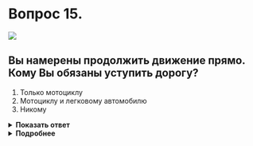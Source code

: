 # Вопрос 15.

![](https://s.drom.ru/i24227/pdd/tickets/2016/1542608369.jpg)

## Вы намерены продолжить движение прямо. Кому Вы обязаны уступить дорогу?

1. Только мотоциклу
2. Мотоциклу и легковому автомобилю
3. Никому

<details>
<summary><b>Показать ответ</b></summary>
Правильный ответ: 3
</details>
<details>
<summary><b>Подробнее</b></summary>
Перекрёсток неравнозначный. Главная дорога меняет направление. Транспортные средства, находящиеся на главной дороге, имеют преимущество, между собой руководствуются «правилом правой руки». После их проезда, пользуясь этим же правилом, проезжают транспортные средства, находящиеся на второстепенной дороге. Первым проезжаете Вы, никому не уступая, мотоциклист – вторым, грузовик – третьим, легковой автомобиль – последним.
(«Дорожные знаки», пункты 13.9, 13.10, 13.11 ПДД)
</details>